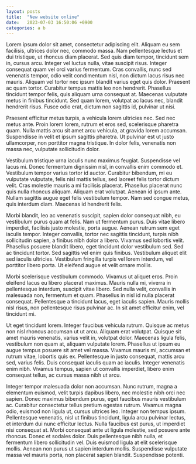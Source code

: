 ```yaml
---
layout: posts
title:  "New website online"
date:   2023-07-03 16:50:06 +0900
categories: a b
---
```


Lorem ipsum dolor sit amet, consectetur adipiscing elit. Aliquam eu sem facilisis, ultrices dolor nec, commodo massa. Nam pellentesque lectus et dui tristique, ut rhoncus diam placerat. Sed quis diam tempor, tincidunt sem in, cursus arcu. Integer vel luctus nulla, vitae suscipit risus. Integer consequat quam vel orci varius fermentum. Cras convallis, nunc sed venenatis tempor, odio velit condimentum nisl, non dictum lacus risus nec mauris. Aliquam vel tortor nec ipsum blandit varius eget quis dolor. Praesent ac quam tortor. Curabitur tempus mattis leo non hendrerit. Phasellus tincidunt tempor felis, quis aliquam urna consequat at. Maecenas vulputate metus in finibus tincidunt. Sed quam lorem, volutpat ac lacus nec, blandit hendrerit risus. Fusce odio erat, dictum non sagittis id, pulvinar ut nisi.

Praesent efficitur metus turpis, a vehicula lorem ultricies nec. Sed nec metus ante. Proin lorem lorem, rutrum et eros sed, scelerisque pharetra quam. Nulla mattis arcu sit amet arcu vehicula, at gravida lorem accumsan. Suspendisse in velit et ipsum sagittis pharetra. Ut pulvinar est ut justo ullamcorper, non porttitor magna tristique. In dolor felis, venenatis non massa nec, vulputate sollicitudin dolor.

Vestibulum tristique urna iaculis nunc maximus feugiat. Suspendisse vel lacus mi. Donec fermentum dignissim nisl, in convallis enim commodo et. Vestibulum tempor varius tortor id auctor. Curabitur bibendum, mi eu vulputate vulputate, felis nisl mattis tellus, sed laoreet felis tortor dictum velit. Cras molestie mauris a mi facilisis placerat. Phasellus placerat nunc quis nulla rhoncus aliquam. Aliquam erat volutpat. Aenean id ipsum ante. Nullam sagittis augue eget felis vestibulum tempor. Nam sed congue metus, quis interdum diam. Maecenas id hendrerit felis.

Morbi blandit, leo ac venenatis suscipit, sapien dolor consequat nibh, eu vestibulum purus quam at felis. Nam ut fermentum purus. Duis vitae libero imperdiet, facilisis justo molestie, porta augue. Aenean rutrum sem eget iaculis tempor. Integer convallis, tortor nec sagittis tincidunt, turpis nibh sollicitudin sapien, a finibus nibh dolor a libero. Vivamus sed lobortis velit. Phasellus posuere blandit libero, eget tincidunt dolor vestibulum sed. Sed ac tincidunt tortor. Sed sagittis vel enim quis finibus. Vestibulum aliquet elit sed iaculis ultricies. Vestibulum fringilla turpis vel lorem interdum, vel porttitor libero porta. Ut eleifend augue et velit ornare mollis.

Morbi scelerisque vestibulum commodo. Vivamus ut aliquet eros. Proin eleifend lacus eu libero placerat maximus. Mauris nulla mi, viverra in pellentesque interdum, suscipit vitae libero. Sed nulla velit, convallis in malesuada non, fermentum et quam. Phasellus in nisl id nulla placerat consequat. Pellentesque a tincidunt lacus, eget iaculis sapien. Mauris mollis nisl risus, non pellentesque risus pulvinar ac. In sit amet efficitur enim, vel tincidunt mi.

Ut eget tincidunt lorem. Integer faucibus vehicula rutrum. Quisque ac metus non nisl rhoncus accumsan ut ut arcu. Aliquam erat volutpat. Quisque sit amet mauris venenatis, varius velit in, volutpat dolor. Maecenas ligula felis, vestibulum non quam at, aliquam vulputate lorem. Phasellus ut ipsum eu augue tempus posuere sit amet vel massa. Vivamus mauris mi, accumsan et rutrum vitae, lobortis quis ex. Pellentesque in justo consequat, mattis arcu sed, varius felis. Duis consequat iaculis quam ac iaculis. Integer venenatis enim nibh. Vivamus tempus, sapien ut convallis imperdiet, libero enim consequat tellus, ac cursus massa nibh ut arcu.

Integer tempor malesuada dolor non accumsan. Nunc rutrum, magna a elementum euismod, velit turpis dapibus libero, nec molestie nibh orci nec sapien. Donec maximus bibendum purus, eget faucibus mauris vestibulum ac. Curabitur consectetur tellus pretium egestas rutrum. Vivamus magna odio, euismod non ligula ut, cursus ultrices leo. Integer non tempus ipsum. Pellentesque venenatis, nisl ut finibus tincidunt, ligula arcu pulvinar lectus, et interdum dui nunc efficitur lectus. Nulla faucibus est purus, ut imperdiet nisi consequat at. Morbi consequat ante ut ligula molestie, sed posuere ante rhoncus. Donec et sodales dolor. Duis pellentesque nibh nulla, et fermentum libero sollicitudin vel. Duis euismod ligula at elit scelerisque mollis. Aenean non purus ut sapien interdum mollis. Suspendisse vulputate massa vel mauris porta, non placerat sapien blandit. Suspendisse potenti. 